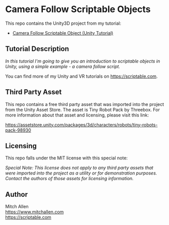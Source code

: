 # Camera Follow Scriptable Objects

This repo contains the Unity3D project from my tutorial:

* [Camera Follow Scriptable Object (Unity Tutorial)](https://scriptable.com/blog/camera-follow-scriptable-objects)

## Tutorial Description

*In this tutorial I'm going to give you an introduction to scriptable objects in Unity, using a simple example - a camera follow script.*

You can find more of my Unity and VR tutorials on https://scriptable.com.

## Third Party Asset

This repo contains a free third party asset that was imported into the project from the Unity Asset Store.  The asset is Tiny Robot Pack by Threebox. For more information about that asset and licensing, please visit this link:

https://assetstore.unity.com/packages/3d/characters/robots/tiny-robots-pack-98930

## Licensing

This repo falls under the MIT license with this special note:

*Special Note: This license does not apply to any third party assets that were imported into the project as a utility or for demonstration purposes. Contact the authors of those assets for licensing information.*

## Author

Mitch Allen
<br />
https://www.mitchallen.com
<br />
https://scriptable.com

